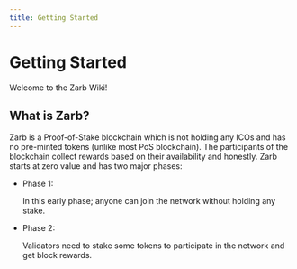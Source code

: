 ```yaml
---
title: Getting Started
---
```


# Getting Started

Welcome to the Zarb Wiki!

## What is Zarb?


Zarb is a Proof-of-Stake blockchain which is not holding any ICOs and has no pre-minted tokens (unlike most PoS blockchain). The participants of the blockchain collect rewards based on their availability and honestly. Zarb starts at zero value and has two major phases:
- Phase 1:

    In this early phase; anyone can join the network without holding any stake.

- Phase 2:

    Validators need to stake some tokens to participate in the network and get block rewards.


##